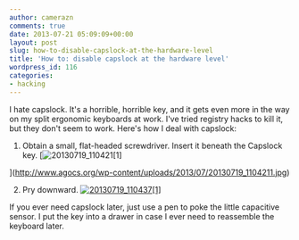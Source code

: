 ```yaml
---
author: camerazn
comments: true
date: 2013-07-21 05:09:09+00:00
layout: post
slug: how-to-disable-capslock-at-the-hardware-level
title: 'How to: disable capslock at the hardware level'
wordpress_id: 116
categories:
- hacking
---
```


I hate capslock. It's a horrible, horrible key, and it gets even more in the way on my split ergonomic keyboards at work. I've tried registry hacks to kill it, but they don't seem to work. Here's how I deal with capslock:



	
  1. Obtain a small, flat-headed screwdriver. Insert it beneath the Capslock key.
[![20130719_110421[1]](http://www.agocs.org/wp-content/uploads/2013/07/20130719_1104211-300x168.jpg)


](http://www.agocs.org/wp-content/uploads/2013/07/20130719_1104211.jpg)

	
  2. Pry downward.
[![20130719_110437[1]](http://www.agocs.org/wp-content/uploads/2013/07/20130719_1104371-300x168.jpg)](http://www.agocs.org/wp-content/uploads/2013/07/20130719_1104371.jpg)



If you ever need capslock later, just use a pen to poke the little capacitive sensor. I put the key into a drawer in case I ever need to reassemble the keyboard later.


